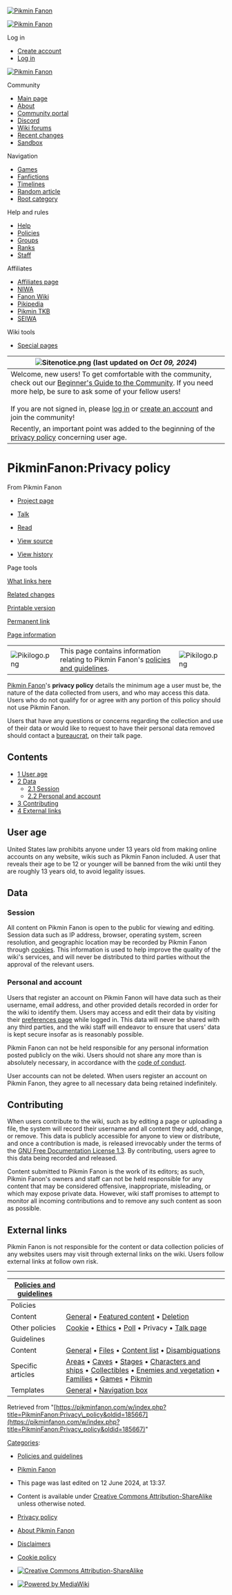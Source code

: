 [![Pikmin Fanon](https://cdn.pikminfanon.com/c/ce/SideWiki.png)](https://pikminfanon.com/wiki/Main_Page "Visit the main page")

[![Pikmin Fanon](https://cdn.pikminfanon.com/c/ce/SideWiki.png)](https://pikminfanon.com/wiki/Main_Page)

 Log in

* [Create account](https://pikminfanon.com/w/index.php?title=Special:CreateAccount&returnto=PikminFanon%3APrivacy+policy "You are encouraged to create an account and log in; however, it is not mandatory")
* [Log in](https://pikminfanon.com/w/index.php?title=Special:UserLogin&returnto=PikminFanon%3APrivacy+policy "You are encouraged to log in; however, it is not mandatory [o]")

 

[![Pikmin Fanon](https://cdn.pikminfanon.com/c/ce/SideWiki.png)](https://pikminfanon.com/wiki/Main_Page "Visit the main page")

Community

* [Main page](https://pikminfanon.com/wiki/Main_Page)
* [About](https://pikminfanon.com/wiki/PikminFanon:About)
* [Community portal](https://pikminfanon.com/wiki/PikminFanon:Community_portal)
* [Discord](https://fanonwiki.org/wiki/Fanon_Wiki:Discord)
* [Wiki forums](https://pikminfanon.com/wiki/Forum:Index)
* [Recent changes](https://pikminfanon.com/wiki/Special:RecentChanges "A list of recent changes in the wiki [r]")
* [Sandbox](https://pikminfanon.com/wiki/PikminFanon:Sandbox)

Navigation

* [Games](https://pikminfanon.com/wiki/Category:Games)
* [Fanfictions](https://pikminfanon.com/wiki/Category:Fanfictions)
* [Timelines](https://pikminfanon.com/wiki/PikminFanon:Timeline)
* [Random article](https://pikminfanon.com/wiki/Special:Random "Load a random page [x]")
* [Root category](https://pikminfanon.com/wiki/Category:Categories)

Help and rules

* [Help](https://pikminfanon.com/wiki/Help:Contents)
* [Policies](https://pikminfanon.com/wiki/PikminFanon:Policies_and_guidelines)
* [Groups](https://pikminfanon.com/wiki/Help:Group_rights)
* [Ranks](https://pikminfanon.com/wiki/PikminFanon:Ranks)
* [Staff](https://pikminfanon.com/wiki/Forum:Official_list_of_staff)

Affiliates

* [Affiliates page](https://pikminfanon.com/wiki/PikminFanon:Affiliates)
* [NIWA](http://niwanetwork.org/)
* [Fanon Wiki](https://fanonwiki.org/wiki/Main_Page)
* [Pikipedia](https://www.pikminwiki.com/Main_Page)
* [Pikmin TKB](https://pikmintkb.com/wiki/Main_Page)
* [SEIWA](http://seiwanetwork.org/)

Wiki tools

* [Special pages](https://pikminfanon.com/wiki/Special:SpecialPages "A list of all special pages [q]")

| ![Sitenotice.png](https://cdn.pikminfanon.com/thumb/3/30/Sitenotice.png/100px-Sitenotice.png) (last updated on _Oct 09, 2024_) |
| --- |
| Welcome, new users! To get comfortable with the community, check out our [Beginner's Guide to the Community](https://pikminfanon.com/wiki/PikminFanon:Community_guide "PikminFanon:Community guide"). If you need more help, be sure to ask some of your fellow users!<br><br>If you are not signed in, please [log in](https://pikminfanon.com/wiki/Special:UserLogin "Special:UserLogin") or [create an account](https://pikminfanon.com/wiki/Special:CreateAccount "Special:CreateAccount") and join the community! |
| Recently, an important point was added to the beginning of the [privacy policy](https://pikminfanon.com/wiki/PikminFanon:Privacy_policy "PikminFanon:Privacy policy") concerning user age. |

PikminFanon:Privacy policy
==========================

From Pikmin Fanon

*  [Project page](https://pikminfanon.com/wiki/PikminFanon:Privacy_policy "View the project page [a]")
*  [Talk](https://pikminfanon.com/wiki/PikminFanon_talk:Privacy_policy "Discussion about the content page [t]")

*  [Read](https://pikminfanon.com/wiki/PikminFanon:Privacy_policy)
*  [View source](https://pikminfanon.com/w/index.php?title=PikminFanon:Privacy_policy&action=edit "This page is protected.
    You can view its source [e]")
*  [View history](https://pikminfanon.com/w/index.php?title=PikminFanon:Privacy_policy&action=history "Past revisions of this page [h]")

Page tools

 [What links here](https://pikminfanon.com/wiki/Special:WhatLinksHere/PikminFanon:Privacy_policy "A list of all wiki pages that link here [j]")

 [Related changes](https://pikminfanon.com/wiki/Special:RecentChangesLinked/PikminFanon:Privacy_policy "Recent changes in pages linked from this page [k]")

 [Printable version](javascript:print(); "Printable version of this page [p]")

 [Permanent link](https://pikminfanon.com/w/index.php?title=PikminFanon:Privacy_policy&oldid=185667 "Permanent link to this revision of this page")

 [Page information](https://pikminfanon.com/w/index.php?title=PikminFanon:Privacy_policy&action=info "More information about this page")

|     |     |     |
| --- | --- | --- |
| ![Pikilogo.png](https://cdn.pikminfanon.com/thumb/d/db/Pikilogo.png/50px-Pikilogo.png) | This page contains information relating to Pikmin Fanon's [policies and guidelines](https://pikminfanon.com/wiki/PikminFanon:Policies_and_guidelines "PikminFanon:Policies and guidelines"). | ![Pikilogo.png](https://cdn.pikminfanon.com/thumb/d/db/Pikilogo.png/50px-Pikilogo.png) |

[Pikmin Fanon](https://pikminfanon.com/wiki/PikminFanon:About "PikminFanon:About")'s **privacy policy** details the minimum age a user must be, the nature of the data collected from users, and who may access this data. Users who do not qualify for or agree with any portion of this policy should not use Pikmin Fanon.

Users that have any questions or concerns regarding the collection and use of their data or would like to request to have their personal data removed should contact a [bureaucrat](https://pikminfanon.com/wiki/Special:ListUsers/bureaucrat "Special:ListUsers/bureaucrat"), on their talk page.

Contents
--------

* [1 User age](#User_age)
* [2 Data](#Data)
    * [2.1 Session](#Session)
    * [2.2 Personal and account](#Personal_and_account)
* [3 Contributing](#Contributing)
* [4 External links](#External_links)

User age
--------

United States law prohibits anyone under 13 years old from making online accounts on any website, wikis such as Pikmin Fanon included. A user that reveals their age to be 12 or younger will be banned from the wiki until they are roughly 13 years old, to avoid legality issues.

Data
----

### Session

All content on Pikmin Fanon is open to the public for viewing and editing. Session data such as IP address, browser, operating system, screen resolution, and geographic location may be recorded by Pikmin Fanon through [cookies](https://pikminfanon.com/wiki/PikminFanon:Cookie_policy "PikminFanon:Cookie policy"). This information is used to help improve the quality of the wiki's services, and will never be distributed to third parties without the approval of the relevant users.

### Personal and account

Users that register an account on Pikmin Fanon will have data such as their username, email address, and other provided details recorded in order for the wiki to identify them. Users may access and edit their data by visiting their [preferences page](https://pikminfanon.com/wiki/Special:Preferences "Special:Preferences") while logged in. This data will never be shared with any third parties, and the wiki staff will endeavor to ensure that users' data is kept secure insofar as is reasonably possible.

Pikmin Fanon can not be held responsible for any personal information posted publicly on the wiki. Users should not share any more than is absolutely necessary, in accordance with the [code of conduct](https://pikminfanon.com/wiki/PikminFanon:Code_of_conduct "PikminFanon:Code of conduct").

User accounts can not be deleted. When users register an account on Pikmin Fanon, they agree to all necessary data being retained indefinitely.

Contributing
------------

When users contribute to the wiki, such as by editing a page or uploading a file, the system will record their username and all content they add, change, or remove. This data is publicly accessible for anyone to view or distribute, and once a contribution is made, is released irrevocably under the terms of the [GNU Free Documentation License 1.3](https://www.gnu.org/licenses/fdl-1.3.en.html). By contributing, users agree to this data being recorded and released.

Content submitted to Pikmin Fanon is the work of its editors; as such, Pikmin Fanon's owners and staff can not be held responsible for any content that may be considered offensive, inappropriate, misleading, or which may expose private data. However, wiki staff promises to attempt to monitor all incoming contributions and to remove any such content as soon as possible.

External links
--------------

Pikmin Fanon is not responsible for the content or data collection policies of any websites users may visit through external links on the wiki. Users follow external links at follow own risk.

* * *

| [Policies and guidelines](https://pikminfanon.com/wiki/PikminFanon:Policies_and_guidelines "PikminFanon:Policies and guidelines") |     |
| --- | --- |
| Policies |     |
| Content | [General](https://pikminfanon.com/wiki/PikminFanon:General_content_policy "PikminFanon:General content policy") • [Featured content](https://pikminfanon.com/wiki/PikminFanon:Featured_content "PikminFanon:Featured content") • [Deletion](https://pikminfanon.com/wiki/PikminFanon:Deletion_policy "PikminFanon:Deletion policy") |
| Other policies | [Cookie](https://pikminfanon.com/wiki/PikminFanon:Cookie_policy "PikminFanon:Cookie policy") • [Ethics](https://pikminfanon.com/wiki/PikminFanon:Code_of_conduct "PikminFanon:Code of conduct") • [Poll](https://pikminfanon.com/wiki/PikminFanon:Poll_policy "PikminFanon:Poll policy") • Privacy • [Talk page](https://pikminfanon.com/wiki/PikminFanon:Talk_page_policy "PikminFanon:Talk page policy") |
| Guidelines |     |
| Content | [General](https://pikminfanon.com/wiki/PikminFanon:General_content_guidelines "PikminFanon:General content guidelines") • [Files](https://pikminfanon.com/wiki/PikminFanon:File_guidelines "PikminFanon:File guidelines") • [Content list](https://pikminfanon.com/wiki/PikminFanon:Content_list_guidelines "PikminFanon:Content list guidelines") • [Disambiguations](https://pikminfanon.com/wiki/PikminFanon:Disambiguation_page_guidelines "PikminFanon:Disambiguation page guidelines") |
| Specific articles | [Areas](https://pikminfanon.com/wiki/PikminFanon:Area_article_guidelines "PikminFanon:Area article guidelines") • [Caves](https://pikminfanon.com/wiki/PikminFanon:Cave_article_guidelines "PikminFanon:Cave article guidelines") • [Stages](https://pikminfanon.com/wiki/PikminFanon:Stage_article_guidelines "PikminFanon:Stage article guidelines") • [Characters and ships](https://pikminfanon.com/wiki/PikminFanon:Character_and_ship_article_guidelines "PikminFanon:Character and ship article guidelines") • [Collectibles](https://pikminfanon.com/wiki/PikminFanon:Collectible_article_guidelines "PikminFanon:Collectible article guidelines") • [Enemies and vegetation](https://pikminfanon.com/wiki/PikminFanon:Enemy_and_plant_article_guidelines "PikminFanon:Enemy and plant article guidelines") • [Families](https://pikminfanon.com/wiki/PikminFanon:Family_article_guidelines "PikminFanon:Family article guidelines") • [Games](https://pikminfanon.com/wiki/PikminFanon:Game_article_guidelines "PikminFanon:Game article guidelines") • [Pikmin](https://pikminfanon.com/wiki/PikminFanon:Pikmin_article_guidelines "PikminFanon:Pikmin article guidelines") |
| Templates | [General](https://pikminfanon.com/wiki/PikminFanon:Template_guidelines "PikminFanon:Template guidelines") • [Navigation box](https://pikminfanon.com/wiki/PikminFanon:Navigation_box_guidelines "PikminFanon:Navigation box guidelines") |

Retrieved from "[https://pikminfanon.com/w/index.php?title=PikminFanon:Privacy\_policy&oldid=185667](https://pikminfanon.com/w/index.php?title=PikminFanon:Privacy_policy&oldid=185667)"

[Categories](https://pikminfanon.com/wiki/Special:Categories "Special:Categories"):

* [Policies and guidelines](https://pikminfanon.com/wiki/Category:Policies_and_guidelines "Category:Policies and guidelines")
* [Pikmin Fanon](https://pikminfanon.com/wiki/Category:Pikmin_Fanon "Category:Pikmin Fanon")

* This page was last edited on 12 June 2024, at 13:37.
* Content is available under [Creative Commons Attribution-ShareAlike](https://creativecommons.org/licenses/by-sa/4.0/) unless otherwise noted.

* [Privacy policy](https://pikminfanon.com/wiki/PikminFanon:Privacy_policy)
* [About Pikmin Fanon](https://pikminfanon.com/wiki/PikminFanon:About)
* [Disclaimers](https://pikminfanon.com/wiki/PikminFanon:General_disclaimer)
* [Cookie policy](https://pikminfanon.com/wiki/PikminFanon:Cookie_policy)

* [![Creative Commons Attribution-ShareAlike](/w/resources/assets/licenses/cc-by-sa.png)](https://creativecommons.org/licenses/by-sa/4.0/)
* [![Powered by MediaWiki](/w/resources/assets/poweredby_mediawiki_88x31.png)](https://www.mediawiki.org/)